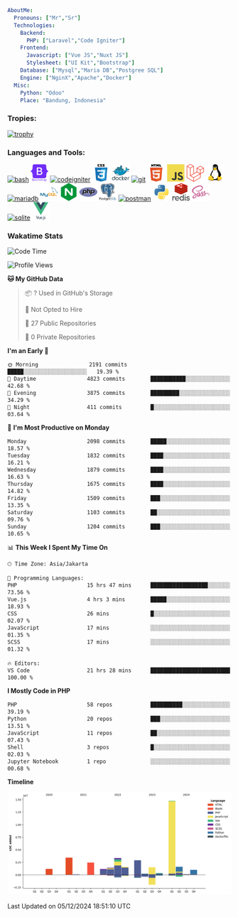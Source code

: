 ```yaml
AboutMe:
  Pronouns: ["Mr","Sr"]
  Technologies:
    Backend:
      PHP: ["Laravel","Code Igniter"]
    Frontend:
      Javascript: ["Vue JS","Nuxt JS"]
      Stylesheet: ["UI Kit","Bootstrap"]
    Database: ["Mysql","Maria DB","Postgree SQL"]
    Engine: ["NginX","Apache","Docker"]
  Misc:
    Python: "Odoo"
    Place: "Bandung, Indonesia"
```
### Tropies:

[![trophy](https://github-profile-trophy.vercel.app/?username=vheins&rank=-C,-B)](https://github.com/vheins)

### Languages and Tools:

[<img src="https://www.vectorlogo.zone/logos/gnu_bash/gnu_bash-icon.svg" alt="bash" width="40" height="40"/>](https://www.gnu.org/software/bash/)
[<img src="https://raw.githubusercontent.com/devicons/devicon/master/icons/bootstrap/bootstrap-plain-wordmark.svg" alt="bootstrap" width="40" height="40"/>](https://getbootstrap.com)
[<img src="https://cdn.worldvectorlogo.com/logos/codeigniter.svg" alt="codeigniter" width="40" height="40"/>](https://codeigniter.com)
[<img src="https://raw.githubusercontent.com/devicons/devicon/master/icons/css3/css3-original-wordmark.svg" alt="css3" width="40" height="40"/>](https://www.w3schools.com/css/)
[<img src="https://raw.githubusercontent.com/devicons/devicon/master/icons/docker/docker-original-wordmark.svg" alt="docker" width="40" height="40"/>](https://www.docker.com/)
[<img src="https://www.vectorlogo.zone/logos/git-scm/git-scm-icon.svg" alt="git" width="40" height="40"/>](https://git-scm.com/)
[<img src="https://raw.githubusercontent.com/devicons/devicon/master/icons/html5/html5-original-wordmark.svg" alt="html5" width="40" height="40"/>](https://www.w3.org/html/)
[<img src="https://raw.githubusercontent.com/devicons/devicon/master/icons/javascript/javascript-original.svg" alt="javascript" width="40" height="40"/>](https://developer.mozilla.org/en-US/docs/Web/JavaScript)
[<img src="https://raw.githubusercontent.com/devicons/devicon/master/icons/laravel/laravel-original.svg" alt="laravel" width="40" height="40"/>](https://laravel.com/)
[<img src="https://raw.githubusercontent.com/devicons/devicon/master/icons/linux/linux-original.svg" alt="linux" width="40" height="40"/>](https://www.linux.org/)
[<img src="https://www.vectorlogo.zone/logos/mariadb/mariadb-icon.svg" alt="mariadb" width="40" height="40"/>](https://mariadb.org/)
[<img src="https://raw.githubusercontent.com/devicons/devicon/master/icons/mysql/mysql-original-wordmark.svg" alt="mysql" width="40" height="40"/>](https://www.mysql.com/)
[<img src="https://raw.githubusercontent.com/devicons/devicon/master/icons/nginx/nginx-original.svg" alt="nginx" width="40" height="40"/>](https://www.nginx.com)
[<img src="https://raw.githubusercontent.com/devicons/devicon/master/icons/php/php-original.svg" alt="php" width="40" height="40"/>](https://www.php.net)
[<img src="https://raw.githubusercontent.com/devicons/devicon/master/icons/postgresql/postgresql-original-wordmark.svg" alt="postgresql" width="40" height="40"/>](https://www.postgresql.org)
[<img src="https://www.vectorlogo.zone/logos/getpostman/getpostman-icon.svg" alt="postman" width="40" height="40"/>](https://postman.com)
[<img src="https://raw.githubusercontent.com/devicons/devicon/master/icons/python/python-original.svg" alt="python" width="40" height="40"/>](https://www.python.org)
[<img src="https://raw.githubusercontent.com/devicons/devicon/master/icons/redis/redis-original-wordmark.svg" alt="redis" width="40" height="40"/>](https://redis.io)
[<img src="https://raw.githubusercontent.com/devicons/devicon/master/icons/sass/sass-original.svg" alt="sass" width="40" height="40"/>](https://sass-lang.com)
[<img src="https://www.vectorlogo.zone/logos/sqlite/sqlite-icon.svg" alt="sqlite" width="40" height="40"/>](https://www.sqlite.org/)
[<img src="https://raw.githubusercontent.com/devicons/devicon/master/icons/vuejs/vuejs-original-wordmark.svg" alt="vuejs" width="40" height="40"/>](https://vuejs.org/)

### Wakatime Stats

<!--START_SECTION:waka-->
![Code Time](http://img.shields.io/badge/Code%20Time-2%2C155%20hrs%2020%20mins-blue)

![Profile Views](http://img.shields.io/badge/Profile%20Views-1-blue)

**🐱 My GitHub Data** 

> 📦 ? Used in GitHub's Storage 
 > 
> 🚫 Not Opted to Hire
 > 
> 📜 27 Public Repositories 
 > 
> 🔑 0 Private Repositories 
 > 
**I'm an Early 🐤** 

```text
🌞 Morning                2191 commits        █████░░░░░░░░░░░░░░░░░░░░   19.39 % 
🌆 Daytime                4823 commits        ███████████░░░░░░░░░░░░░░   42.68 % 
🌃 Evening                3875 commits        █████████░░░░░░░░░░░░░░░░   34.29 % 
🌙 Night                  411 commits         █░░░░░░░░░░░░░░░░░░░░░░░░   03.64 % 
```
📅 **I'm Most Productive on Monday** 

```text
Monday                   2098 commits        █████░░░░░░░░░░░░░░░░░░░░   18.57 % 
Tuesday                  1832 commits        ████░░░░░░░░░░░░░░░░░░░░░   16.21 % 
Wednesday                1879 commits        ████░░░░░░░░░░░░░░░░░░░░░   16.63 % 
Thursday                 1675 commits        ████░░░░░░░░░░░░░░░░░░░░░   14.82 % 
Friday                   1509 commits        ███░░░░░░░░░░░░░░░░░░░░░░   13.35 % 
Saturday                 1103 commits        ██░░░░░░░░░░░░░░░░░░░░░░░   09.76 % 
Sunday                   1204 commits        ███░░░░░░░░░░░░░░░░░░░░░░   10.65 % 
```


📊 **This Week I Spent My Time On** 

```text
🕑︎ Time Zone: Asia/Jakarta

💬 Programming Languages: 
PHP                      15 hrs 47 mins      ██████████████████░░░░░░░   73.56 % 
Vue.js                   4 hrs 3 mins        █████░░░░░░░░░░░░░░░░░░░░   18.93 % 
CSS                      26 mins             █░░░░░░░░░░░░░░░░░░░░░░░░   02.07 % 
JavaScript               17 mins             ░░░░░░░░░░░░░░░░░░░░░░░░░   01.35 % 
SCSS                     17 mins             ░░░░░░░░░░░░░░░░░░░░░░░░░   01.32 % 

🔥 Editors: 
VS Code                  21 hrs 28 mins      █████████████████████████   100.00 % 
```

**I Mostly Code in PHP** 

```text
PHP                      58 repos            ██████████░░░░░░░░░░░░░░░   39.19 % 
Python                   20 repos            ███░░░░░░░░░░░░░░░░░░░░░░   13.51 % 
JavaScript               11 repos            ██░░░░░░░░░░░░░░░░░░░░░░░   07.43 % 
Shell                    3 repos             █░░░░░░░░░░░░░░░░░░░░░░░░   02.03 % 
Jupyter Notebook         1 repo              ░░░░░░░░░░░░░░░░░░░░░░░░░   00.68 % 
```



**Timeline**

![Lines of Code chart](https://raw.githubusercontent.com/vheins/vheins/main/assets/bar_graph.png)


 Last Updated on 05/12/2024 18:51:10 UTC
<!--END_SECTION:waka-->
